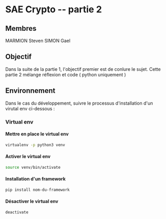 # SAE Crypto -- partie 2

## Membres

MARMION Steven
SIMON Gael

## Objectif

Dans la suite de la partie 1, l'objectif premier est de conlure le sujet.
Cette partie 2 mélange réflexion et code ( python uniquement )

## Environnement

Dans le cas du développement, suivre le processus d'installation d'un virutal env ci-dessous :

### Virtual env

#### Mettre en place le virtual env

```bash
virtualenv -p python3 venv
```

#### Activer le virtual env

```bash
source venv/bin/activate
```

#### Installation d'un framework

```bash
pip install nom-du-framework
```

#### Désactiver le virtual env

```bash
deactivate
```
